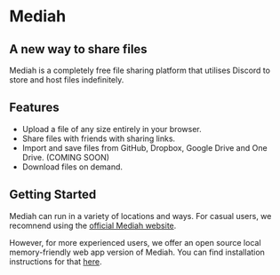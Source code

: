 # Mediah
## A new way to share files

Mediah is a completely free file sharing platform that utilises Discord to store and host files indefinitely.

## Features

- Upload a file of any size entirely in your browser.
- Share files with friends with sharing links.
- Import and save files from GitHub, Dropbox, Google Drive and One Drive. (COMING SOON)
- Download files on demand.

## Getting Started

Mediah can run in a variety of locations and ways. For casual users, we recomnend using the [official Mediah website](https://mediah.vercel.app). 

However, for more experienced users, we offer an open source local memory-friendly web app version of Mediah. You can find installation instructions for that [here](https://example.com).
